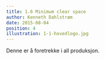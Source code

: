 ```yaml
---
title: 1.6 Minimum clear space
author: Kenneth Dahlstrøm
date: 2015-08-04
position: 4
illustration: 1-1-hovedlogo.jpg
---
```


Denne er å foretrekke i all produksjon.
